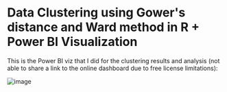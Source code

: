 # Data Clustering using Gower's distance and Ward method in R + Power BI Visualization

This is the Power BI viz that I did for the clustering results and analysis (not able to share a link to the online dashboard due to free license limitations):

![image](https://github.com/user-attachments/assets/21598259-72cd-4470-890f-a0d1bf3d12b5)

